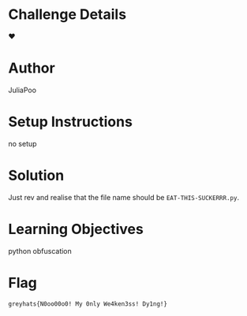 # Challenge Details

❤

# Author

JuliaPoo

# Setup Instructions

no setup

# Solution

Just rev and realise that the file name should be `EAT-THIS-SUCKERRR.py`.

# Learning Objectives

python obfuscation

# Flag

`greyhats{N0oo00o0! My 0nly We4ken3ss! Dy1ng!}`